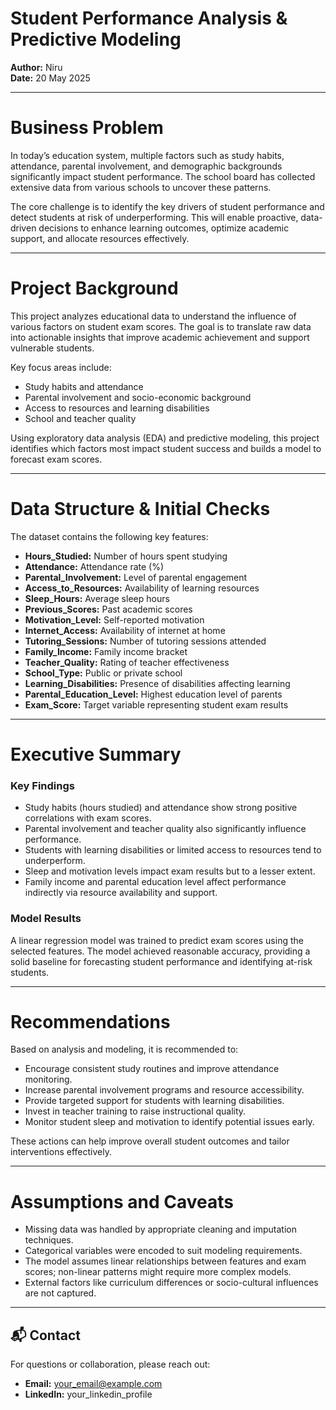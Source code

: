 # Student Performance Analysis & Predictive Modeling

**Author:** Niru  
**Date:** 20 May 2025

---

# Business Problem

In today’s education system, multiple factors such as study habits, attendance, parental involvement, and demographic backgrounds significantly impact student performance. The school board has collected extensive data from various schools to uncover these patterns.

The core challenge is to identify the key drivers of student performance and detect students at risk of underperforming. This will enable proactive, data-driven decisions to enhance learning outcomes, optimize academic support, and allocate resources effectively.

---

# Project Background

This project analyzes educational data to understand the influence of various factors on student exam scores. The goal is to translate raw data into actionable insights that improve academic achievement and support vulnerable students.

Key focus areas include:  
- Study habits and attendance  
- Parental involvement and socio-economic background  
- Access to resources and learning disabilities  
- School and teacher quality  

Using exploratory data analysis (EDA) and predictive modeling, this project identifies which factors most impact student success and builds a model to forecast exam scores.

---

# Data Structure & Initial Checks

The dataset contains the following key features:

- **Hours_Studied:** Number of hours spent studying  
- **Attendance:** Attendance rate (%)  
- **Parental_Involvement:** Level of parental engagement  
- **Access_to_Resources:** Availability of learning resources  
- **Sleep_Hours:** Average sleep hours  
- **Previous_Scores:** Past academic scores  
- **Motivation_Level:** Self-reported motivation  
- **Internet_Access:** Availability of internet at home  
- **Tutoring_Sessions:** Number of tutoring sessions attended  
- **Family_Income:** Family income bracket  
- **Teacher_Quality:** Rating of teacher effectiveness  
- **School_Type:** Public or private school  
- **Learning_Disabilities:** Presence of disabilities affecting learning  
- **Parental_Education_Level:** Highest education level of parents  
- **Exam_Score:** Target variable representing student exam results  

---

# Executive Summary

### Key Findings

- Study habits (hours studied) and attendance show strong positive correlations with exam scores.  
- Parental involvement and teacher quality also significantly influence performance.  
- Students with learning disabilities or limited access to resources tend to underperform.  
- Sleep and motivation levels impact exam results but to a lesser extent.  
- Family income and parental education level affect performance indirectly via resource availability and support.  

### Model Results

A linear regression model was trained to predict exam scores using the selected features. The model achieved reasonable accuracy, providing a solid baseline for forecasting student performance and identifying at-risk students.

---

# Recommendations

Based on analysis and modeling, it is recommended to:  
- Encourage consistent study routines and improve attendance monitoring.  
- Increase parental involvement programs and resource accessibility.  
- Provide targeted support for students with learning disabilities.  
- Invest in teacher training to raise instructional quality.  
- Monitor student sleep and motivation to identify potential issues early.  

These actions can help improve overall student outcomes and tailor interventions effectively.

---

# Assumptions and Caveats

- Missing data was handled by appropriate cleaning and imputation techniques.  
- Categorical variables were encoded to suit modeling requirements.  
- The model assumes linear relationships between features and exam scores; non-linear patterns might require more complex models.  
- External factors like curriculum differences or socio-cultural influences are not captured.  

---

## 📬 Contact  
For questions or collaboration, please reach out:  
- **Email:** your_email@example.com  
- **LinkedIn:** your_linkedin_profile  

